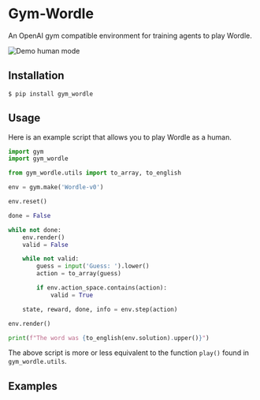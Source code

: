 # Gym-Wordle

An OpenAI gym compatible environment for training agents to play Wordle.

![Demo human mode](https://user-images.githubusercontent.com/8514041/152437216-d78e85f6-8049-4cb9-ae61-3c015a8a0e4f.gif)

## Installation

```
$ pip install gym_wordle
```

## Usage

Here is an example script that allows you to play Wordle as a human.

```Python
import gym
import gym_wordle

from gym_wordle.utils import to_array, to_english

env = gym.make('Wordle-v0')

env.reset()

done = False

while not done:
    env.render()
    valid = False

    while not valid:
        guess = input('Guess: ').lower()
        action = to_array(guess)

        if env.action_space.contains(action):
            valid = True

    state, reward, done, info = env.step(action)

env.render()

print(f"The word was {to_english(env.solution).upper()}")
```

The above script is more or less equivalent to the function `play()` found in
`gym_wordle.utils`.

## Examples
